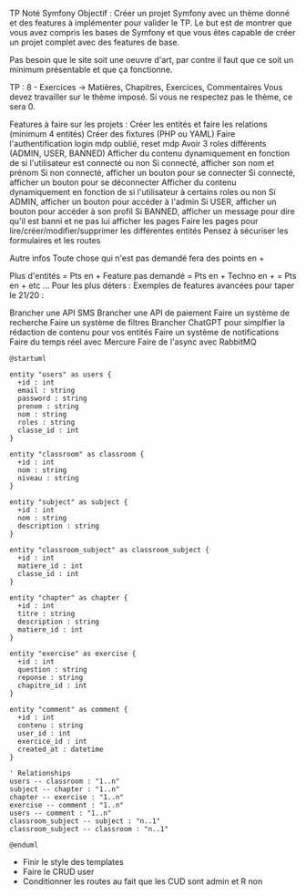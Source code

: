 TP Noté Symfony
Objectif :
Créer un projet Symfony avec un thème donné et des features à implémenter pour valider le TP. Le but est de montrer que vous avez compris les bases de Symfony et que vous êtes capable de créer un projet complet avec des features de base.

Pas besoin que le site soit une oeuvre d'art, par contre il faut que ce soit un minimum présentable et que ça fonctionne.

TP :
8 - Exercices -> Matières, Chapitres, Exercices, Commentaires
Vous devez travailler sur le thème imposé. Si vous ne respectez pas le thème, ce sera 0.

Features à faire sur les projets :
Créer les entités et faire les relations (minimum 4 entités)
Créer des fixtures (PHP ou YAML)
Faire l'authentification
login
mdp oublié, reset mdp
Avoir 3 roles différents (ADMIN, USER, BANNED)
Afficher du contenu dynamiquement en fonction de si l'utilisateur est connecté ou non
Si connecté, afficher son nom et prénom
Si non connecté, afficher un bouton pour se connecter
Si connecté, afficher un bouton pour se déconnecter
Afficher du contenu dynamiquement en fonction de si l'utilisateur à certains roles ou non
Si ADMIN, afficher un bouton pour accéder à l'admin
Si USER, afficher un bouton pour accéder à son profil
Si BANNED, afficher un message pour dire qu'il est banni et ne pas lui afficher les pages
Faire les pages pour lire/créer/modifier/supprimer les différentes entités
Pensez à sécuriser les formulaires et les routes

Autre infos
Toute chose qui n'est pas demandé fera des points en +

Plus d'entités = Pts en +
Feature pas demandé = Pts en +
Techno en + = Pts en +
etc ...
Pour les plus déters :
Exemples de features avancées pour taper le 21/20 :

Brancher une API SMS
Brancher une API de paiement
Faire un système de recherche
Faire un système de filtres
Brancher ChatGPT pour simplfier la rédaction de contenu pour vos entités
Faire un système de notifications
Faire du temps réel avec Mercure
Faire de l'async avec RabbitMQ

```uml
@startuml

entity "users" as users {
  +id : int
  email : string
  password : string
  prenom : string
  nom : string
  roles : string
  classe_id : int
}

entity "classroom" as classroom {
  +id : int
  nom : string
  niveau : string
}

entity "subject" as subject {
  +id : int
  nom : string
  description : string
}

entity "classroom_subject" as classroom_subject {
  +id : int
  matiere_id : int
  classe_id : int
}

entity "chapter" as chapter {
  +id : int
  titre : string
  description : string
  matiere_id : int
}

entity "exercise" as exercise {
  +id : int
  question : string
  reponse : string
  chapitre_id : int
}

entity "comment" as comment {
  +id : int
  contenu : string
  user_id : int
  exercice_id : int
  created_at : datetime
}

' Relationships
users -- classroom : "1..n"
subject -- chapter : "1..n"
chapter -- exercise : "1..n"
exercise -- comment : "1..n"
users -- comment : "1..n"
classroom_subject -- subject : "n..1"
classroom_subject -- classroom : "n..1"

@enduml
```

- Finir le style des templates
- Faire le CRUD user
- Conditionner les routes au fait que les CUD sont admin et R non
